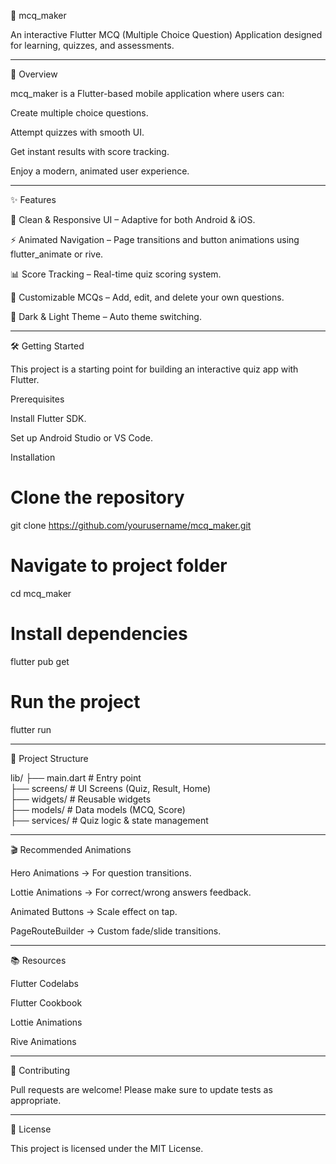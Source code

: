 📱 mcq_maker

An interactive Flutter MCQ (Multiple Choice Question) Application designed for learning, quizzes, and assessments.


---

🚀 Overview

mcq_maker is a Flutter-based mobile application where users can:

Create multiple choice questions.

Attempt quizzes with smooth UI.

Get instant results with score tracking.

Enjoy a modern, animated user experience.



---

✨ Features

🎨 Clean & Responsive UI – Adaptive for both Android & iOS.

⚡ Animated Navigation – Page transitions and button animations using flutter_animate or rive.

📊 Score Tracking – Real-time quiz scoring system.

📝 Customizable MCQs – Add, edit, and delete your own questions.

🌙 Dark & Light Theme – Auto theme switching.



---

🛠️ Getting Started

This project is a starting point for building an interactive quiz app with Flutter.

Prerequisites

Install Flutter SDK.

Set up Android Studio or VS Code.


Installation

# Clone the repository
git clone https://github.com/yourusername/mcq_maker.git

# Navigate to project folder
cd mcq_maker

# Install dependencies
flutter pub get

# Run the project
flutter run


---

📂 Project Structure

lib/
 ├── main.dart          # Entry point  
 ├── screens/           # UI Screens (Quiz, Result, Home)  
 ├── widgets/           # Reusable widgets  
 ├── models/            # Data models (MCQ, Score)  
 ├── services/          # Quiz logic & state management


---

🎬 Recommended Animations

Hero Animations → For question transitions.

Lottie Animations → For correct/wrong answers feedback.

Animated Buttons → Scale effect on tap.

PageRouteBuilder → Custom fade/slide transitions.



---

📚 Resources

Flutter Codelabs

Flutter Cookbook

Lottie Animations

Rive Animations



---

🤝 Contributing

Pull requests are welcome! Please make sure to update tests as appropriate.


---

📄 License

This project is licensed under the MIT License.
